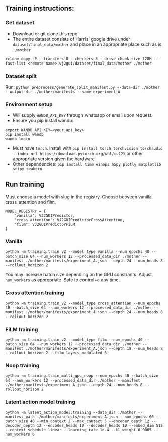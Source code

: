 ## Training instructions:

### Get dataset
- Download or git clone this repo
- The entire dataset consists of Harris' google drive under `dataset/final_data/mother` and place in an appropriate place such as is `./mother`

`rclone copy -P --transfers 8 --checkers 8 --drive-chunk-size 128M --fast-list <remote name>:vj2gui/dataset/final_data/mother ./mother`

### Dataset split
Run:
`python preprocess/generate_split_manifest.py --data-dir ./mother --output-dir ./mother/manifests --name experiment_A`

### Environment setup
- Will supply `WANDB_API_KEY` through whatsapp or email upon request.
- Ensure you pip install wandb: 
```
export WANDB_API_KEY=<your_api_key>
pip install wandb
wandb login
```
- Must have `torch`. Install with `pip install torch torchvision torchaudio --index-url https://download.pytorch.org/whl/cu121` or other appropriate version given the hardware. 
- Other dependencies:
`pip install timm einops h5py plotly matplotlib scipy seaborn`

## Run training
Must choose a model with slug in the registry. Choose between vanilla, cross_attention and film.
```
MODEL_REGISTRY = {
    "vanilla": VJ2GUIPredictor,
    "cross_attention": VJ2GUIPredictorCrossAttention,
    "film": VJ2GUIPredictorFiLM,
}
```
### Vanilla
`python -m training.train_v2 --model_type vanilla --num_epochs 40 --batch_size 64 --num_workers 12 --processed_data_dir ./mother --manifest ./mother/manifests/experiment_A.json --depth 24 --num_heads 8 --rollout_horizon 2`

You may increase batch size depending on the GPU constrants. Adjust `num_workers` as appropriate. Safe to control+c any time.

### Cross attention training
`python -m training.train_v2 --model_type cross_attention --num_epochs 40 --batch_size 64 --num_workers 12 --processed_data_dir ./mother --manifest ./mother/manifests/experiment_A.json --depth 24 --num_heads 8 --rollout_horizon 2`

### FiLM training
`python -m training.train_v2 --model_type film --num_epochs 40 --batch_size 64 --num_workers 12 --processed_data_dir ./mother --manifest ./mother/manifests/experiment_A.json --depth 18 --num_heads 8 --rollout_horizon 2 --film_layers_modulated 6`

### Noop training
`python -m training.train_multi_gpu_noop --num_epochs 40 --batch_size 64 --num_workers 12 --processed_data_dir ./mother --manifest ./mother/manifests/experiment_A.json --depth 24 --num_heads 8 --rollout_horizon 2`

### Latent action model training

`python -m latent_action_model.training --data_dir ./mother --manifest_path ./mother/manifests/experiment_A.json --num_epochs 60 --batch_size 48 --min_context 2 --max_context 5 --encoder_depth 12 --decoder_depth 12 --encoder_heads 10 --decoder_heads 10 --embed_dim 512 --context_schedule linear --learning_rate 1e-4 --kl_weight 0.0005 --num_workers 6`

